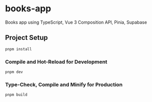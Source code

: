 # books-app

Books app using TypeScript, Vue 3 Composition API, Pinia, Supabase

## Project Setup

```sh
pnpm install
```

### Compile and Hot-Reload for Development

```sh
pnpm dev
```

### Type-Check, Compile and Minify for Production

```sh
pnpm build
```
